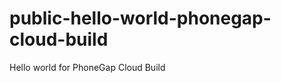 public-hello-world-phonegap-cloud-build
=======================================

Hello world for PhoneGap Cloud Build